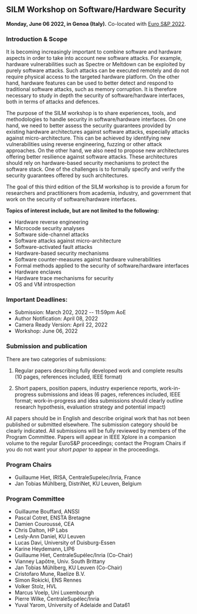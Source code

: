 ## SILM Workshop on Software/Hardware Security
                
**Monday, June 06 2022, in Genoa (Italy).**
Co-located with [Euro S&P 2022](http://www.ieee-security.org/TC/EuroSP2022/).


### Introduction & Scope

It is becoming increasingly important to combine software and hardware
aspects in order to take into account new software attacks. For example,
hardware vulnerabilities such as Spectre or Meltdown can be exploited by
purely software attacks. Such attacks can be executed remotely and do not
require physical access to the targeted hardware platform. On the other
hand, hardware features can be used to better detect and respond to
traditional software attacks, such as memory corruption. It is therefore
necessary to study in depth the security of software/hardware interfaces,
both in terms of attacks and defences.

The purpose of the SILM workshop is to share experiences, tools, and
methodologies to handle security in software/hardware interfaces. On one
hand, we need to better assess the security guarantees provided by existing
hardware architectures against software attacks, especially attacks against
micro-architecture. This can be achieved by identifying new vulnerabilities
using reverse engineering, fuzzing or other attack approaches. On the other
hand, we also need to propose new architectures offering better resilience
against software attacks. These architectures should rely on hardware-based
security mechanisms to protect the software stack. One of the challenges is
to formally specify and verify the security guarantees offered by such
architectures.

The goal of this third edition of the SILM workshop is to provide a forum
for researchers and practitioners from academia, industry, and government
that work on the security of software/hardware interfaces.

**Topics of interest include, but are not limited to the following:**

* Hardware reverse engineering
* Microcode security analyses
* Software side-channel attacks
* Software attacks against micro-architecture
* Software-activated fault attacks
* Hardware-based security mechanisms
* Software counter-measures against hardware vulnerabilities
* Formal methods applied to the security of software/hardware interfaces
* Hardware enclaves
* Hardware trace mechanisms for security
* OS and VM introspection

### Important Deadlines:

- Submission: March 202, 2022 -- 11:59pm AoE
- Author Notification: April 08, 2022
- Camera Ready Version: April 22, 2022
- Workshop: June 06, 2022

### Submission and publication

There are two categories of submissions:

1. Regular papers describing fully developed work and complete results (10 pages, references included, IEEE format)

2. Short papers, position papers, industry experience reports, work-in-progress submissions and ideas (6 pages, references included, IEEE format; work-in-progress and idea submissions should clearly outline research hypothesis, evaluation strategy and potential impact)

All papers should be in English and describe original work that has not
been published or submitted elsewhere. The submission category should be
clearly indicated. All submissions will be fully reviewed by members of the
Program Committee. Papers will appear in IEEE Xplore in a companion volume
to the regular EuroS&P proceedings; contact the Program Chairs if you do
not want your *short paper* to appear in the proceedings.

### Program Chairs

- Guillaume Hiet, IRISA, CentraleSupelec/Inria, France
- Jan Tobias Mühlberg, DistriNet, KU Leuven, Belgium

### Program Committee

- Guillaume Bouffard, ANSSI
- Pascal Cotret, ENSTA Bretagne
- Damien Couroussé, CEA
- Chris Dalton, HP Labs
- Lesly-Ann Daniel, KU Leuven
- Lucas Davi, University of Duisburg-Essen
- Karine Heydemann, LIP6
- Guillaume Hiet, CentraleSupélec/Inria (Co-Chair)
- Vianney Lapôtre, Univ. South Brittany
- Jan Tobias Mühlberg, KU Leuven (Co-Chair)
- Cristofaro Mune, Raelize B.V.
- Simon Rokicki, ENS Rennes
- Volker Stolz, HVL
- Marcus Voelp, Uni Luxembourgh
- Pierre Wilke, CentraleSupélec/Inria
- Yuval Yarom, University of Adelaide and Data61

